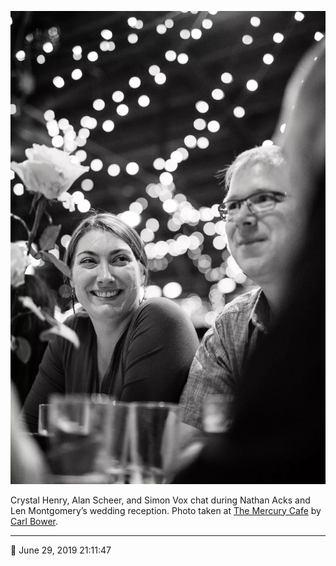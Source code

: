 ![Crystal Henry, Alan Scheer, and Simon Vox chat](assets/f83f1a8b6a1fc06b08ac4ca04baadb0b.webp)

Crystal Henry, Alan Scheer, and Simon Vox chat during Nathan Acks and Len Montgomery’s wedding reception. Photo taken at [The Mercury Cafe](http://mercurycafe.com/) by [Carl Bower](http://carlbowerphotos.com/).

- - - -

<span aria-hidden="true">📅</span> June 29, 2019 21:11:47
